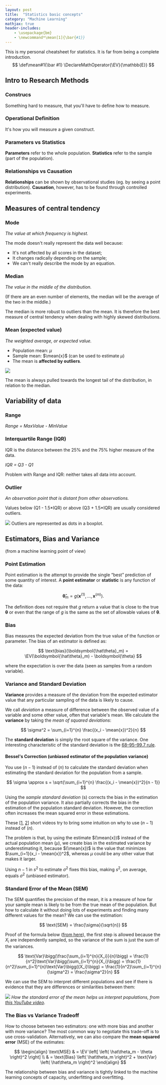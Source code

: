 ```yaml
---
layout: post
title:  "Statistics basic concepts"
category: "Machine Learning"
mathjax: true
header-includes:
    - \usepackage{bm}
    - \newcommand*\mean[1]{\bar{#1}}
---
```

This is my personal cheatsheet for statistics. It is far from being a complete introduction.
$$
    \def\mean#1{\bar #1}
    \DeclareMathOperator{\EV}{\mathbb{E}}
$$


## Intro to Research Methods

### Construcs

Something hard to measure, that you'll have to define how to measure.

### Operational Definition

It's how you will measure a given construct.

### Parameters vs Statistics

**Parameters** refer to the whole population. **Statistics** refer to the sample (part of the population).

### Relationships vs Causation

**Relationships** can be shown by observational studies (eg. by seeing a point distribution). **Causation**, however, has to be found through controlled experiments.

## Measures of central tendency

### Mode

*The value at which frequency is highest.*

The mode doesn't really represent the data well because:

-   It's not affected by all scores in the dataset;
-   It changes radically depending on the sample;
-   We can't really describe the mode by an equation.

### Median

*The value in the middle of the distribution.*

(If there are an even number of elements, the median will be the average of the two in the middle.)

The median is more robust to outliers than the mean. It is therefore the best measure of central tendency when dealing with highly skewed distributions.

### Mean (expected value)

*The weighted average, or expected value.*

- Population mean: $\mu$
- Sample mean: $\mean{x}$ (can be used to estimate $\mu$)
- The mean is **affected by outliers**.


![][img:skewed]

[img:skewed]: /images/posts/mode-median-mean-skewed.png

The mean is always pulled towards the longest tail of the distribution, in relation to the median.


## Variability of data

### Range

*Range = MaxValue - MinValue*

### Interquartile Range (IQR)

IQR is the distance between the 25% and the 75% higher measure of the data.

*IQR = Q3 - Q1*

Problem with Range and IQR: neither takes all data into account.

### Outlier

*An observation point that is distant from other observations.*

Values below (Q1 - 1.5\*IQR) or above (Q3 + 1.5\*IQR) are usually considered outliers.

![][img:outlier-boxplot]
Outliers are represented as dots in a boxplot.

[img:outlier-boxplot]: /images/posts/outlier-boxplot.png



## Estimators, Bias and Variance

(from a machine learning point of view)

### Point Estimation

Point estimation is the attempt to provide the single “best” prediction of some quantity of interest. A **point estimator** or **statistic** is any function of the data:

$$
\boldsymbol{\hat \theta}_m = g(\boldsymbol{x}^{(1)},...,\boldsymbol{x}^{(m)}).
$$

The definition does not require that $g$ return a value that is close to the true $\boldsymbol{\theta}$ or even that the range of $g$ is the same as the set of allowable values of $\boldsymbol{\theta}$.

### Bias

Bias measures the expected deviation from the true value of the function or parameter. The bias of an estimator is defined as:

$$
\text{bias}(\boldsymbol{\hat\theta}_m) = \EV(\boldsymbol{\hat\theta}_m) - \boldsymbol{\theta}
$$

where the expectation is over the data (seen as samples from a random variable).

### Variance and Standard Deviation

**Variance** provides a measure of the deviation from the expected estimator value that any particular sampling of the data is likely to cause.

We call *deviation* a measure of difference between the observed value of a variable and some other value, often that variable's mean. We calculate the **variance** by taking the *mean of squared deviations*:

$$
\sigma^2 = \sum_{i=1}^{n} \frac{(x_i - \mean{x})^2}{n}
$$

The **standard deviation** is simply the root square of the variance. One interesting characteristic of the standard deviation is the [68–95–99.7 rule](https://en.wikipedia.org/wiki/68%E2%80%9395%E2%80%9399.7_rule).

#### Bessel's Correction (unbiased estimator of the population variance)

You use $(n - 1)$ instead of $(n)$ to calculate the standard deviation when estimating the standard deviation for the population from a sample.

$$
\sigma \approx s = \sqrt{\sum_{i=1}^{n} \frac{(x_i - \mean{x})^2}{n - 1}}
$$

Using the *sample standard deviation* (s) corrects the bias in the estimation of the population variance. It also partially corrects the bias in the estimation of the population standard deviation. However, the correction often increases the mean squared error in these estimations.

These [[1](https://www.youtube.com/watch?v=1HmiArFN-EI), [2](https://www.youtube.com/watch?v=9ONRMymR2Eg)] short videos try to bring some intuition on why to use $(n - 1)$ instead of $(n)$.

The problem is that, by using the estimate $(\mean{x})$ instead of the actual population mean $(\mu)$, we create bias in the estimated variance by underestimating it, because $(\mean{x})$ is the value that minimizes $\sum_{i=1}(x_i - \mean{x})^2$, whereas $\mu$ could be any other value that makes it larger.

Using $n-1$ in $s^2$ to estimate $\sigma^2$ fixes this bias, making $s^2$, on average, equals $\sigma^2$ (unbiased estimator).

### Standard Error of the Mean (SEM)

The SEM quantifies the precision of the mean, it is a measure of how far your sample mean is likely to be from the true mean of the population. But how to calculate it without doing lots of experiments and finding many different values for the mean? We can use the estimation:

$$
\text{SEM} = \frac{\sigma}{\sqrt{n}}
$$

Proof of the formula below ([from
here](https://stats.stackexchange.com/questions/89154/general-method-for-deriving-the-standard-error)), the first step is allowed because the $X_i$ are independently sampled, so the variance of the sum is just the sum of the variances.

$$
\text{Var}\bigg(\frac{\sum_{i=1}^{n}{X_i}}{n}\bigg) = \frac{1}{n^2}\text{Var}\bigg(\sum_{i=1}^{n}{X_i}\bigg) = \frac{1}{n^2}\sum_{i=1}^{n}\text{Var}\bigg({X_i}\bigg) = \frac{1}{n^2}\sum_{i=1}^{n}{\sigma^2} = \frac{\sigma^2}{n}
$$

We can use the SEM to interpret different populations and see if there is evidence that they are differences or similarities between them:

![][img:sem]
*How the standard error of the mean helps us interpret populations, from [this YouTube video](https://www.youtube.com/watch?v=3UPYpOLeRJg).*

[img:sem]: /images/posts/interpreting_SEM.png


### The Bias vs Variance Tradeoff

How to choose between two estimators: one with more bias and another with more variance? The most common way to negotiate this trade-off is to use cross-validation. Alternatively, we can also compare the **mean squared error** (MSE) of the estimates:

$$
\begin{align}
\text{MSE} & = \EV \left[ \left( \hat\theta_m - \theta \right)^2 \right] \\
& = \text{Bias} \left( \hat\theta_m \right)^2 + \text{Var} \left( \hat\theta_m \right)^2
\end{align}
$$

The relationship between bias and variance is tightly linked to the machine learning concepts of capacity, underfitting and overfitting.

